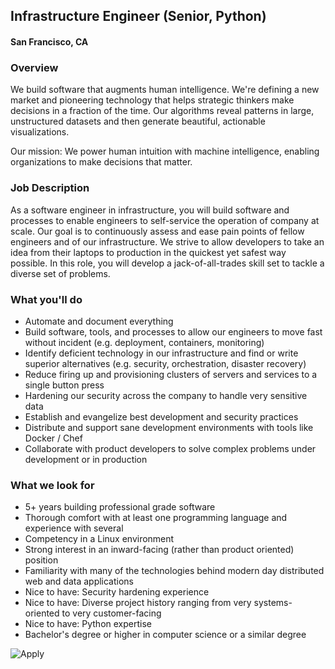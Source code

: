 ## Infrastructure Engineer (Senior, Python) 
#### San Francisco, CA

### Overview
We build software that augments human intelligence. We're defining a new market and pioneering technology that helps strategic thinkers make decisions in a fraction of the time. Our algorithms reveal patterns in large, unstructured datasets and then generate beautiful, actionable visualizations.

Our mission: We power human intuition with machine intelligence, enabling organizations to make decisions that matter.

### Job Description
As a software engineer in infrastructure, you will build software and processes to enable engineers to self-service the operation of company at scale. Our goal is to continuously assess and ease pain points of fellow engineers and of our infrastructure. We strive to allow developers to take an idea from their laptops to production in the quickest yet safest way possible. In this role, you will develop a jack-of-all-trades skill set to tackle a diverse set of problems. 

### What you'll do
+ Automate and document everything
+ Build software, tools, and processes to allow our engineers to move fast without incident (e.g. deployment, containers, monitoring)
+ Identify deficient technology in our infrastructure and find or write superior alternatives (e.g. security, orchestration, disaster recovery)
+ Reduce firing up and provisioning clusters of servers and services to a single button press
+ Hardening our security across the company to handle very sensitive data
+ Establish and evangelize best development and security practices
+ Distribute and support sane development environments with tools like Docker / Chef
+ Collaborate with product developers to solve complex problems under development or in production

### What we look for
+ 5+ years building professional grade software
+ Thorough comfort with at least one programming language and experience with several
+ Competency in a Linux environment
+ Strong interest in an inward-facing (rather than product oriented) position
+ Familiarity with many of the technologies behind modern day distributed web and data applications
+ Nice to have: Security hardening experience
+ Nice to have: Diverse project history ranging from very systems-oriented to very customer-facing
+ Nice to have: Python expertise
+ Bachelor's degree or higher in computer science or a similar degree


![Apply](https://dabuttonfactory.com/button.png?t=Apply&f=Calibri-Bold&ts=24&tc=fff&tshs=1&tshc=000&hp=20&vp=8&c=5&bgt=gradient&bgc=3d85c6&ebgc=073763)
